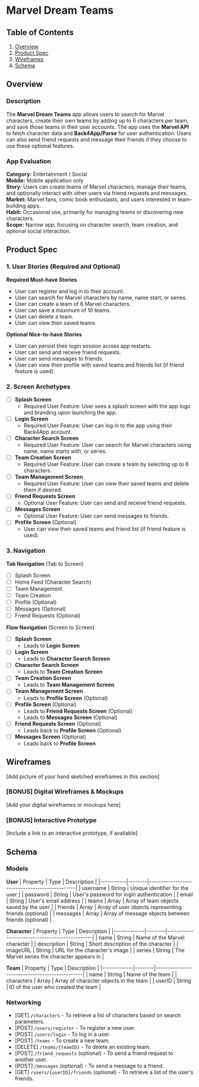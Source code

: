 # Marvel Dream Teams

## Table of Contents

1. [Overview](#Overview)
2. [Product Spec](#Product-Spec)
3. [Wireframes](#Wireframes)
4. [Schema](#Schema)

## Overview

### Description

The **Marvel Dream Teams** app allows users to search for Marvel characters, create their own teams by adding up to 6 characters per team, and save those teams in their user accounts. The app uses the **Marvel API** to fetch character data and **Back4App/Parse** for user authentication. Users can also send friend requests and message their friends if they choose to use these optional features.

### App Evaluation

**Category:** Entertainment / Social  
**Mobile:** Mobile application only  
**Story:** Users can create teams of Marvel characters, manage their teams, and optionally interact with other users via friend requests and messages.  
**Market:** Marvel fans, comic book enthusiasts, and users interested in team-building apps.  
**Habit:** Occasional use, primarily for managing teams or discovering new characters.  
**Scope:** Narrow app, focusing on character search, team creation, and optional social interaction.

## Product Spec

### 1. User Stories (Required and Optional)

**Required Must-have Stories**

* User can register and log in to their account.
* User can search for Marvel characters by name, name start, or series.
* User can create a team of 6 Marvel characters.
* User can save a maximum of 10 teams.
* User can delete a team.
* User can view their saved teams.

**Optional Nice-to-have Stories**

* User can persist their login session across app restarts.
* User can send and receive friend requests.
* User can send messages to friends.
* User can view their profile with saved teams and friends list (if friend feature is used).

### 2. Screen Archetypes

- [ ] **Splash Screen**
  * Required User Feature: User sees a splash screen with the app logo and branding upon launching the app.
- [ ] **Login Screen**
  * Required User Feature: User can log in to the app using their Back4App account.
- [ ] **Character Search Screen**
  * Required User Feature: User can search for Marvel characters using name, name starts with, or series.
- [ ] **Team Creation Screen**
  * Required User Feature: User can create a team by selecting up to 6 characters.
- [ ] **Team Management Screen**
  * Required User Feature: User can view their saved teams and delete them if desired.
- [ ] **Friend Requests Screen**
  * Optional User Feature: User can send and receive friend requests.
- [ ] **Messages Screen**
  * Optional User Feature: User can send messages to friends.
- [ ] **Profile Screen** (Optional)
  * User can view their saved teams and friend list (if friend feature is used).

### 3. Navigation

**Tab Navigation** (Tab to Screen)

- [ ] Splash Screen
- [ ] Home Feed (Character Search)
- [ ] Team Management
- [ ] Team Creation
- [ ] Profile (Optional)
- [ ] Messages (Optional)
- [ ] Friend Requests (Optional)

**Flow Navigation** (Screen to Screen)

- [ ] **Splash Screen**
  * Leads to **Login Screen**
- [ ] **Login Screen**
  * Leads to **Character Search Screen**
- [ ] **Character Search Screen**
  * Leads to **Team Creation Screen**
- [ ] **Team Creation Screen**
  * Leads to **Team Management Screen**
- [ ] **Team Management Screen**
  * Leads to **Profile Screen** (Optional)
- [ ] **Profile Screen** (Optional)
  * Leads to **Friend Requests Screen** (Optional)
  * Leads to **Messages Screen** (Optional)
- [ ] **Friend Requests Screen** (Optional)
  * Leads back to **Profile Screen** (Optional)
- [ ] **Messages Screen** (Optional)
  * Leads back to **Profile Screen**

## Wireframes

[Add picture of your hand sketched wireframes in this section]

### [BONUS] Digital Wireframes & Mockups

[Add your digital wireframes or mockups here]

### [BONUS] Interactive Prototype

[Include a link to an interactive prototype, if available]

## Schema

### Models

**User**
| Property  | Type   | Description                                   |
|-----------|--------|-----------------------------------------------|
| username  | String | Unique identifier for the user                |
| password  | String | User's password for login authentication      |
| email     | String | User's email address                          |
| teams     | Array  | Array of team objects saved by the user       |
| friends   | Array  | Array of user objects representing friends (optional) |
| messages  | Array  | Array of message objects between friends (optional) |

**Character**
| Property    | Type   | Description                                   |
|-------------|--------|-----------------------------------------------|
| name        | String | Name of the Marvel character                  |
| description | String | Short description of the character            |
| imageURL    | String | URL for the character's image                 |
| series      | String | The Marvel series the character appears in    |

**Team**
| Property    | Type   | Description                                   |
|-------------|--------|-----------------------------------------------|
| name        | String | Name of the team                              |
| characters  | Array  | Array of character objects in the team        |
| userID      | String | ID of the user who created the team           |

### Networking

- [GET] `/characters` - To retrieve a list of characters based on search parameters.
- [POST] `/users/register` - To register a new user.
- [POST] `/users/login` - To log in a user.
- [POST] `/teams` - To create a new team.
- [DELETE] `/teams/{teamID}` - To delete an existing team.
- [POST] `/friend_requests` (optional) - To send a friend request to another user.
- [POST] `/messages` (optional) - To send a message to a friend.
- [GET] `/users/{userID}/friends` (optional) - To retrieve a list of the user's friends.
